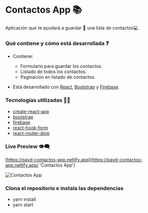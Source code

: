 # Contactos App 📚

Aplicación que te ayudará a guardar 💾 una lista de contactos💻.

### Qué contiene y cómo está desarrollada ❓

- Contiene:

  - Formulario para guardar los contactos.
  - Listado de todos los contactos.
  - Paginación en listado de contactos.

- Está desarrollado con [React](https://es.reactjs.org/), [Bootstrap](https://getbootstrap.com/) y [Firebase](https://firebase.google.com/).

### Tecnologías utilizadas 👨‍💻

- [create-react-app](https://github.com/facebook/create-react-app)
- [bootstrap](https://www.npmjs.com/package/bootstrap)
- [firebase](https://www.npmjs.com/package/firebase)
- [react-hook-form](https://www.npmjs.com/package/react-hook-form)
- [react-router-dom](https://www.npmjs.com/package/react-router-dom)

### Live Preview 👁‍🗨

[https://pavd-contactos-app.netlify.app](https://pavd-contactos-app.netlify.app/ 'Contactos App')

![Contactos App](https://firebasestorage.googleapis.com/v0/b/app-prueba-pavd.appspot.com/o/photos%2Flocalhost_3000_listaContactos.png?alt=media&token=cd34ab77-7410-4308-97f7-fc1275ef0f12)

### Clona el repositorio e instala las dependencias

- yarn install
- yarn start
